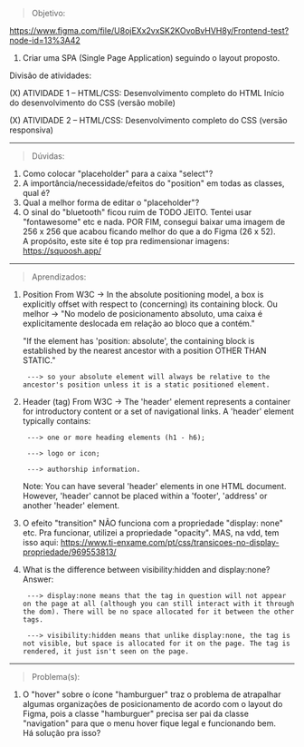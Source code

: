 > Objetivo:  

https://www.figma.com/file/U8ojEXx2vxSK2KOvoBvHVH8y/Frontend-test?node-id=13%3A42

1. Criar uma SPA (Single Page Application) seguindo o layout proposto.

Divisão de atividades:  

(X) ATIVIDADE 1 – HTML/CSS:
Desenvolvimento completo do HTML
Início do desenvolvimento do CSS (versão mobile)

(X) ATIVIDADE 2 – HTML/CSS:
Desenvolvimento completo do CSS (versão responsiva)

-------

> Dúvidas: 
1. Como colocar "placeholder" para a caixa "select"?
2. A importância/necessidade/efeitos do "position" em todas as classes, qual é?
3. Qual a melhor forma de editar o "placeholder"?
4. O sinal do "bluetooth" ficou ruim de TODO JEITO. Tentei usar "fontawesome" etc e nada. POR FIM, consegui baixar uma imagem de 256 x 256
que acabou ficando melhor do que a do Figma (26 x 52).  
A propósito, este site é top pra redimensionar imagens: https://squoosh.app/

-------

> Aprendizados:  
1. Position From W3C -> In the absolute positioning model, a box is explicitly offset with respect to (concerning) its containing block.
    Ou melhor -> "No modelo de posicionamento absoluto, uma caixa é explicitamente deslocada em relação ao bloco que a contém."

    "If the element has 'position: absolute', the containing block is established by the nearest ancestor with a position OTHER THAN STATIC."  

        ---> so your absolute element will always be relative to the ancestor's position unless it is a static positioned element.  

2. Header (tag) From W3C -> The 'header' element represents a container for introductory content or a set of navigational links.
    A 'header' element typically contains:  
      
        ---> one or more heading elements (h1 - h6);  

        ---> logo or icon;  

        ---> authorship information.  

    Note: You can have several 'header' elements in one HTML document. However, 'header' cannot be placed within a 'footer', 'address' or another 'header' element.

3. O efeito "transition" NÃO funciona com a propriedade "display: none" etc. Pra funcionar, utilizei a propriedade "opacity".
MAS, na vdd, tem isso aqui: https://www.ti-enxame.com/pt/css/transicoes-no-display-propriedade/969553813/ 

4. What is the difference between visibility:hidden and display:none?  
Answer:  

        ---> display:none means that the tag in question will not appear on the page at all (although you can still interact with it through the dom). There will be no space allocated for it between the other tags.

        ---> visibility:hidden means that unlike display:none, the tag is not visible, but space is allocated for it on the page. The tag is rendered, it just isn't seen on the page.   
   
--------

> Problema(s):  
1. O "hover" sobre o ícone "hamburguer" traz o problema de atrapalhar algumas organizações de posicionamento de acordo com o layout do Figma, pois a classe "hamburguer" precisa ser pai da classe "navigation" para que o menu hover fique legal e funcionando bem.  
Há solução pra isso?